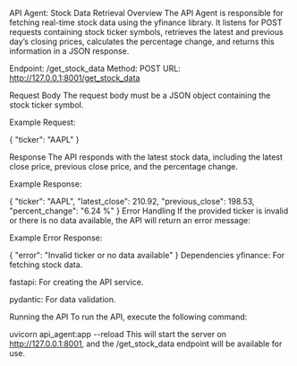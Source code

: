 API Agent: Stock Data Retrieval
Overview
The API Agent is responsible for fetching real-time stock data using the yfinance library. It listens for POST requests containing stock ticker symbols, retrieves the latest and previous day’s closing prices, calculates the percentage change, and returns this information in a JSON response.

Endpoint: /get_stock_data
Method: POST
URL: http://127.0.0.1:8001/get_stock_data

Request Body
The request body must be a JSON object containing the stock ticker symbol.

Example Request:

{
  "ticker": "AAPL"
}

Response
The API responds with the latest stock data, including the latest close price, previous close price, and the percentage change.

Example Response:

{
  "ticker": "AAPL",
  "latest_close": 210.92,
  "previous_close": 198.53,
  "percent_change": "6.24 %"
}
Error Handling
If the provided ticker is invalid or there is no data available, the API will return an error message:

Example Error Response:


{
  "error": "Invalid ticker or no data available"
}
Dependencies
yfinance: For fetching stock data.

fastapi: For creating the API service.

pydantic: For data validation.

Running the API
To run the API, execute the following command:

uvicorn api_agent:app --reload
This will start the server on http://127.0.0.1:8001, and the /get_stock_data endpoint will be available for use.

